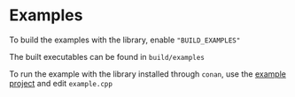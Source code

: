 # Examples

To build the examples with the library, enable `"BUILD_EXAMPLES"`

The built executables can be found in `build/examples`

To run the example with the library installed through `conan`, use the [example project](https://github.com/jjbel/samarium_example) and edit `example.cpp`
